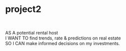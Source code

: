 # project2 
<br> 

AS A potential rental host<br> 
I WANT TO find trends, rate & predictions on real estate<br> 
SO I CAN make informed decisions on my investments.<br> 
<br> 